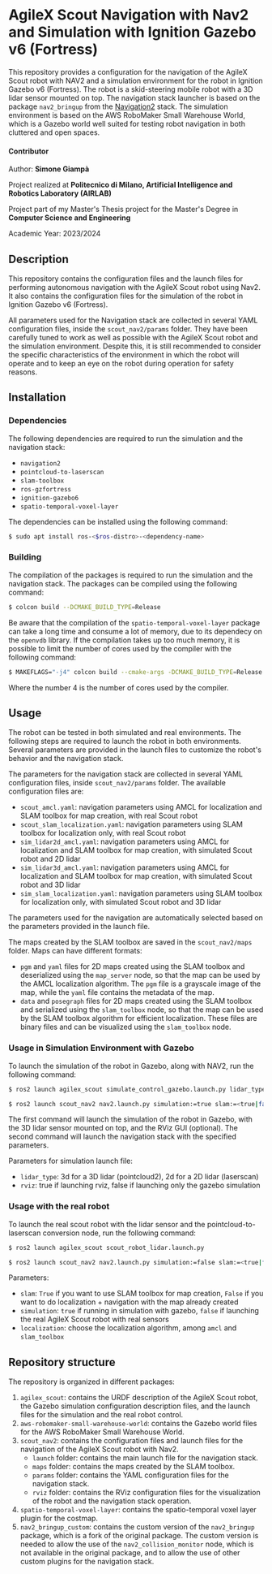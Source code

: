 # AgileX Scout Navigation with Nav2 and Simulation with Ignition Gazebo v6 (Fortress)

This repository provides a configuration for the navigation of the AgileX Scout robot with NAV2 and a 
simulation environment for the robot in Ignition Gazebo v6 (Fortress). The robot is a skid-steering mobile robot
with a 3D lidar sensor mounted on top. The navigation stack launcher is based on the package `nav2_bringup` from the
[Navigation2](https://navigation.ros.org/) stack. The simulation environment is based on the AWS RoboMaker Small Warehouse World,
which is a Gazebo world well suited for testing robot navigation in both cluttered and open spaces.

#### Contributor

Author: __Simone Giampà__

Project realized at __Politecnico di Milano, Artificial Intelligence and Robotics Laboratory (AIRLAB)__ 

Project part of my Master's Thesis project for the Master's Degree in __Computer Science and Engineering__

Academic Year: 2023/2024

## Description

This repository contains the configuration files and the launch files for performing autonomous navigation with
the AgileX Scout robot using Nav2. It also contains the configuration files for the simulation of the robot in Ignition Gazebo v6 (Fortress).

All parameters used for the Navigation stack are collected in several YAML configuration files, inside the `scout_nav2/params` folder.
They have been carefully tuned to work as well as possible with the AgileX Scout robot and the simulation environment.
Despite this, it is still recommended to consider the specific characteristics of the environment in which the robot will operate
and to keep an eye on the robot during operation for safety reasons.

## Installation

### Dependencies

The following dependencies are required to run the simulation and the navigation stack:
- `navigation2`
- `pointcloud-to-laserscan`
- `slam-toolbox`
- `ros-gzfortress`
- `ignition-gazebo6`
- `spatio-temporal-voxel-layer`

The dependencies can be installed using the following command:

```bash
$ sudo apt install ros-<$ros-distro>-<dependency-name>
```

### Building

The compilation of the packages is required to run the simulation and the navigation stack. The packages can be compiled 
using the following command:

```bash
$ colcon build --DCMAKE_BUILD_TYPE=Release
```

Be aware that the compilation of the `spatio-temporal-voxel-layer` package can take a long time and consume a lot of memory, due to
its dependecy on the `openvdb` library.
If the compilation takes up too much memory, it is possible to limit the number of cores used by the compiler with the following command:

```bash
$ MAKEFLAGS="-j4" colcon build --cmake-args -DCMAKE_BUILD_TYPE=Release
```

Where the number 4 is the number of cores used by the compiler.

## Usage

The robot can be tested in both simulated and real environments. The following steps are required to launch the robot in both environments.
Several parameters are provided in the launch files to customize the robot's behavior and the navigation stack.

The parameters for the navigation stack are collected in several YAML configuration files, inside `scout_nav2/params` folder.
The available configuration files are:
- `scout_amcl.yaml`: navigation parameters using AMCL for localization and SLAM toolbox for map creation, with real Scout robot
- `scout_slam_localization.yaml`: navigation parameters using SLAM toolbox for localization only, with real Scout robot
- `sim_lidar2d_amcl.yaml`: navigation parameters using AMCL for localization and SLAM toolbox for map creation, with simulated Scout robot and 2D lidar
- `sim_lidar3d_amcl.yaml`: navigation parameters using AMCL for localization and SLAM toolbox for map creation, with simulated Scout robot and 3D lidar
- `sim_slam_localization.yaml`: navigation parameters using SLAM toolbox for localization only, with simulated Scout robot and 3D lidar

The parameters used for the navigation are automatically selected based on the parameters provided in the launch file.

The maps created by the SLAM toolbox are saved in the `scout_nav2/maps` folder. Maps can have different formats:
- `pgm` and `yaml` files for 2D maps created using the SLAM toolbox and deserialized using the `map_server` node, so that the map can be
  used by the AMCL localization algorithm. The `pgm` file is a grayscale image of the map, while the `yaml` file contains the metadata of the map.
- `data` and `posegraph` files for 2D maps created using the SLAM toolbox and serialized using the `slam_toolbox` node, so that the map can be
  used by the SLAM toolbox algorithm for efficient localization. These files are binary files and can be visualized using the `slam_toolbox` node.

### Usage in Simulation Environment with Gazebo

To launch the simulation of the robot in Gazebo, along with NAV2, run the following command:

```bash
$ ros2 launch agilex_scout simulate_control_gazebo.launch.py lidar_type:=<3d|2d> rviz:=<true|false>

$ ros2 launch scout_nav2 nav2.launch.py simulation:=true slam:=<true|false> localization:=<amcl|slam_toolbox>
```

The first command will launch the simulation of the robot in Gazebo, with the 3D lidar sensor mounted on top, and the RViz GUI (optional).
The second command will launch the navigation stack with the specified parameters.

Parameters for simulation launch file:
- `lidar_type`: 3d for a 3D lidar (pointcloud2), 2d for a 2D lidar (laserscan)
- `rviz`: true if launching rviz, false if launching only the gazebo simulation
  

### Usage with the real robot

To launch the real scout robot with the lidar sensor and the pointcloud-to-laserscan conversion node, run the following command:

```bash
$ ros2 launch agilex_scout scout_robot_lidar.launch.py 

$ ros2 launch scout_nav2 nav2.launch.py simulation:=false slam:=<true|false> localization:=<amcl|slam_toolbox>
```

Parameters:

- `slam`: `True` if you want to use SLAM toolbox for map creation, `False` if you want to do localization + navigation with the map already created
- `simulation`: `true` if running in simulation with gazebo, `false` if launching the real AgileX Scout robot with real sensors
- `localization`: choose the localization algorithm, among `amcl` and `slam_toolbox`

## Repository structure

The repository is organized in different packages:
1. `agilex_scout`: contains the URDF description of the AgileX Scout robot, the Gazebo simulation configuration description files, 
   and the launch files for the simulation and the real robot control.
2. `aws-robomaker-small-warehouse-world`: contains the Gazebo world files for the AWS RoboMaker Small Warehouse World.
3. `scout_nav2`: contains the configuration files and launch files for the navigation of the AgileX Scout robot with Nav2.
   - `launch` folder: contains the main launch file for the navigation stack.
   - `maps` folder: contains the maps created by the SLAM toolbox.
   - `params` folder: contains the YAML configuration files for the navigation stack.
   - `rviz` folder: contains the RViz configuration files for the visualization of the robot and the navigation stack operation.
4. `spatio-temporal-voxel-layer`: contains the spatio-temporal voxel layer plugin for the costmap.
5. `nav2_bringup_custom`: contains the custom version of the `nav2_bringup` package, which is a fork of the original package.
   The custom version is needed to allow the use of the `nav2_collision_monitor` node, which is not available in the original package, 
   and to allow the use of other custom plugins for the navigation stack.